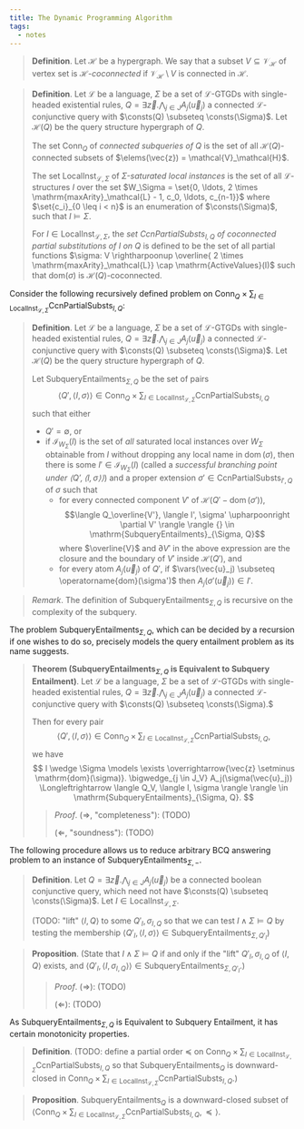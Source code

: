 ```yaml
---
title: The Dynamic Programming Algorithm
tags:
  - notes
---
```


> **Definition**. Let $\mathcal{H}$ be a hypergraph. We say that a subset $V \subseteq \mathcal{V}_\mathcal{H}$ of vertex set is *$\mathcal{H}$-coconnected* if $\mathcal{V}_\mathcal{H} \setminus V$ is connected in $\mathcal{H}$.

> **Definition**. Let $\mathcal{L}$ be a language, $\Sigma$ be a set of $\mathcal{L}$-GTGDs with single-headed existential rules, $Q = \exists \vec{z}. \bigwedge_{j \in J} A_j(\vec{u}_j)$ a connected $\mathcal{L}$-conjunctive query with $\consts(Q) \subseteq \consts(\Sigma)$. Let $\mathcal{H}(Q)$ be the query structure hypergraph of $Q$.
> 
> The set $\mathrm{Conn}_Q$ of *connected subqueries of $Q$* is the set of all $\mathcal{H}(Q)$-connected subsets of $\elems(\vec{z}) = \mathcal{V}_\mathcal{H}$.
> 
> The set $\mathrm{LocalInst}_{\mathcal{L}, \Sigma}$ of *$\Sigma$-saturated local instances* is the set of all $\mathcal{L}$-structures $I$ over the set $W_\Sigma = \set{0, \ldots, 2 \times \mathrm{maxArity}_\mathcal{L} - 1, c_0, \ldots, c_{n-1}}$ where $\set{c_i}_{0 \leq i < n}$ is an enumeration of $\consts(\Sigma)$, such that $I \models \Sigma$.
> 
> For $I \in \mathrm{LocalInst}_{\mathcal{L}, \Sigma}$, the *set $\mathrm{CcnPartialSubsts}_{I, Q}$ of coconnected partial substitutions of $I$ on $Q$* is defined to be the set of all partial functions $\sigma: V \rightharpoonup \overline{ 2 \times \mathrm{maxArity}_\mathcal{L}} \cap \mathrm{ActiveValues}(I)$ such that $\mathrm{dom}(\sigma)$ is $\mathcal{H}(Q)$-coconnected.

Consider the following recursively defined problem on $\mathrm{Conn}_Q \times \sum_{I \in \mathrm{LocalInst}_{\mathcal{L}, \Sigma}} \mathrm{CcnPartialSubsts}_{I, Q}$:

> **Definition**. Let $\mathcal{L}$ be a language, $\Sigma$ be a set of $\mathcal{L}$-GTGDs with single-headed existential rules, $Q = \exists \vec{z}. \bigwedge_{j \in J} A_j(\vec{u}_j)$ a connected $\mathcal{L}$-conjunctive query with $\consts(Q) \subseteq \consts(\Sigma)$. Let $\mathcal{H}(Q)$ be the query structure hypergraph of $Q$.
> 
> Let $\mathrm{SubqueryEntailments}_{\Sigma, Q}$ be the set of pairs $$\langle Q', \langle I, \sigma \rangle \rangle \in \mathrm{Conn}_Q \times \sum_{I \in \mathrm{LocalInst}_{\mathcal{L}, \Sigma}} \mathrm{CcnPartialSubsts}_{I, Q}$$such that either
>   - $Q' = \emptyset$, or
>   - if $\mathcal{I}_{W_\Sigma}(I)$ is the set of *all* saturated local instances over $W_\Sigma$ obtainable from $I$ without dropping any local name in $\operatorname{dom}(\sigma)$, then there is some $I' \in \mathcal{I}_{W_\Sigma}(I)$ (called a *successful branching point under $\langle Q', \langle I, \sigma \rangle \rangle$*) and a proper extension $\sigma' \in \mathrm{CcnPartialSubsts}_{I', Q}$ of $\sigma$ such that
>       - for every connected component $V'$ of $\mathcal{H}(Q' - \operatorname{dom}(\sigma'))$, $$\langle Q_\overline{V'}, \langle I', \sigma' \upharpoonright \partial V' \rangle \rangle {} \in \mathrm{SubqueryEntailments}_{\Sigma, Q}$$where $\overline{V}$ and $\partial V'$ in the above expression are the closure and the boundary of $V'$ inside $\mathcal{H}(Q')$, and
>       - for every atom $A_j(\vec{u}_j)$ of $Q'$, if $\vars(\vec{u}_j) \subseteq \operatorname{dom}(\sigma')$ then $A_j(\sigma'(\vec{u}_j)) \in I'$.

> *Remark*. The definition of $\mathrm{SubqueryEntailments}_{\Sigma, Q}$ is recursive on the complexity of the subquery.

The problem $\mathrm{SubqueryEntailments}_{\Sigma, Q}$, which can be decided by a recursion if one wishes to do so, precisely models the query entailment problem as its name suggests.

> **Theorem ($\mathrm{SubqueryEntailments}_{\Sigma, Q}$ is Equivalent to Subquery Entailment)**.
> Let $\mathcal{L}$ be a language, $\Sigma$ be a set of $\mathcal{L}$-GTGDs with single-headed existential rules, $Q = \exists \vec{z}. \bigwedge_{j \in J} A_j(\vec{u}_j)$ a connected $\mathcal{L}$-conjunctive query with $\consts(Q) \subseteq \consts(\Sigma).$
> 
> Then for every pair $$\langle Q', \langle I, \sigma \rangle \rangle \in \mathrm{Conn}_Q \times \sum_{I \in \mathrm{LocalInst}_{\mathcal{L}, \Sigma}} \mathrm{CcnPartialSubsts}_{I, Q},$$we have $$
I \wedge \Sigma \models \exists \overrightarrow{\vec{z} \setminus \mathrm{dom}(\sigma)}. \bigwedge_{j \in J_V} A_j(\sigma(\vec{u}_j))
  \Longleftrightarrow \langle
    Q_V, \langle I, \sigma \rangle
  \rangle \in \mathrm{SubqueryEntailments}_{\Sigma, Q}.
$$
>> *Proof*.
>> ($\Longrightarrow$, "completeness"): (TODO)
>> 
>> ($\Longleftarrow$, "soundness"): (TODO)

The following procedure allows us to reduce arbitrary BCQ answering problem to an instance of $\mathrm{SubqueryEntailments}_{\Sigma, -}$.

> **Definition**. Let $Q = \exists \vec{z}. \bigwedge_{j \in J} A_j(\vec{u}_j)$ be a connected boolean conjunctive query, which need not have $\consts(Q) \subseteq \consts(\Sigma)$. Let $I \in \mathrm{LocalInst}_{\mathcal{L}, \Sigma}$.
> 
> (TODO: "lift" $\langle I, Q \rangle$ to some $Q'_I, \sigma_{I, Q}$ so that we can test $I \wedge \Sigma \models Q$ by testing the membership $\langle Q'_I, \langle I, \sigma \rangle \rangle \in \mathrm{SubqueryEntailments}_{\Sigma, Q'_I}$)

> **Proposition**. (State that $I \wedge \Sigma \models Q$ if and only if the "lift" $Q'_I, \sigma_{I, Q}$ of $\langle I, Q \rangle$ exists, and $\langle Q'_I, \langle I, \sigma_{I, Q} \rangle \rangle \in \mathrm{SubqueryEntailments}_{\Sigma, Q'_I}$.)
> 
> > *Proof*.
> > ($\Longrightarrow$): (TODO)
> >
> > ($\Longleftarrow$): (TODO)

As $\mathrm{SubqueryEntailments}_{\Sigma, Q}$ is Equivalent to Subquery Entailment, it has certain monotonicity properties.

> **Definition**. (TODO: define a partial order $\preceq$ on $\mathrm{Conn}_Q \times \sum_{I \in \mathrm{LocalInst}_{\mathcal{L}, \Sigma}} \mathrm{CcnPartialSubsts}_{I, Q}$ so that $\mathrm{SubqueryEntailments}_Q$ is downward-closed in $\mathrm{Conn}_Q \times \sum_{I \in \mathrm{LocalInst}_{\mathcal{L}, \Sigma}} \mathrm{CcnPartialSubsts}_{I, Q}$.)

> **Proposition**. $\mathrm{SubqueryEntailments}_Q$ is a downward-closed subset of $\langle \mathrm{Conn}_Q \times \sum_{I \in \mathrm{LocalInst}_{\mathcal{L}, \Sigma}} \mathrm{CcnPartialSubsts}_{I, Q}, \preceq \rangle$.